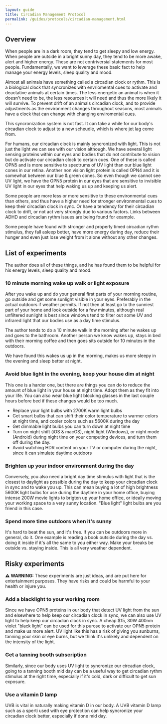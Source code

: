 ```yaml
---
layout: guide
title: Circadian Management Protocol
permalink: /guides/protocols/circadian-management.html
---
```


## Overview

When people are in a dark room, they tend to get sleepy and low energy.  When people are outside in a bright sunny day, they tend to be more awake, alert and higher energy.  These are not contriversial statements for most people.   Fundamentally, we want to leverage these basic fact to help manage your energy levels, sleep quality and mood.

Almost all animals have something called a circadian clock or rythm.  This is a biological clock that syncronizes with envriomental cues to activate and deactative animals at certain times.  The less energetic an animal is when it doesn't need to be, the less resources it will need and thus the more likely it will survive.   To prevent drift of an animals circadian clock, and to provide adjustments as the environment changes throughout seasons, most animals have a clock that can change with changing enviromental cues.

This syncronization system is not fast.  It can take a while for our body's circadian clock to adjust to a new scheudle, which is where jet lag come from.

For humans, our circadian clock is mainly syncronized with light.  This is not just the light we can see with our vision although.  We have several light sensing proteins within our eyes and bodies that do not contribute to vision but do activate our circadian clock to certain cues.  One of these is called OPN5 and is more sensitive to spectrums of UV light than our blue light cones in our retina.  Another non vision light protein is called OPN4 and it is somewhat between our blue & green cones.   So even though we cannot see UV light, we have the OPN5 protein in our eyes that are sensitive to invisible UV light in our eyes that help waking us up and keeping us alert. 

Some people are more less or more sensitive to these environmental cues than others, and thus have a higher need for stronger environmental cues to keep their circadian clock in sync.  Or have a tendency for their circadian clock to drift, or not act very strongly due to various factors.  Links between ADHD and circadian rythm issues are being found for example.

Some people have found with stronger and properly timed circadian rythm stimulus, they fall asleep better, have more energy during day, reduce their hunger and even just lose weight from it alone without any other changes.

## List of experiments

The author does all of these things, and he has found them to be helpful for his energy levels, sleep quality and mood.

### 10 minute morning wake up walk or light exposure

After you wake up and do your general first parts of your morning routine, go outside and get some sunlight visible in your eyes.  Preferably in the actual outdoors if weather permits.  If not then at least go to the sunniest part of your home and look outside for a few minutes, although real unfiltered sunlight is best since windows tend to filter out some UV and infrared light that our bodies use as a day time stimulus.  

The author tends to do a 10 minute walk in the morning after he wakes up and goes to the bathroom.  Another person we know wakes up, stays in bed with their morning coffee and then goes sits outside for 10 minutes in the outdoors. 

We have found this wakes us up in the morning, makes us more sleepy in the evening and sleep better at night.

### Avoid blue light in the evening, keep your house dim at night

This one is a harder one, but there are things you can do to reduce the amount of blue light in your house at night time.  Adopt them as they fit into your life.  You can also wear blue light blocking glasses in the last couple hours before bed if these changes would be too much.

* Replace your light bulbs with 2700K warm light bulbs
* Get smart bulbs that can shift their color temperature to warmer colors at night time, and cooler colors such as 5600K during the day
* Get dimmable light bulbs you can turn down at night time 
* Turn on night shift (iOS & macOS), night light (Windows), or night mode (Android) during night time on your computing devices, and turn them off during the day.
* Avoid watching HDR content on your TV or computer during the night, since it can simulate daytime outdoors 

### Brighten up your indoor environment during the day

Conversely, you also need a bright day time stimulus with light that is the closest to daylight as possible during the day to keep your circadian clock in sync and to wake you up.  This can mean buying a lot of high brightness 5600K light bulbs for use during the daytime in your home office, buying intense 200W movie lights to brigten up your home office, or ideally moving your working space to a very sunny location.  "Blue light" light bulbs are you friend in this case. 

### Spend more time outdoors when it's sunny

It's hard to beat the sun, and it's free.  If you can be outdoors more in general, do it. One example is reading a book outside during the day vs. doing it inside if it's all the same to you either way.  Make your breaks be outside vs. staying inside.  This is all very weather dependent.

## Risky experiments

**⚠️ WARNING:** These experiments are just ideas, and are put here for entertainment purposes.  They have risks and could be harmful to your health or injure you.

### Add a blacklight to your working room

Since we have OPN5 proteins in our body that detect UV light from the sun and elsewhere to help keep our circadian clock in sync, we can also use UV light to help keep our circadian clock in sync.  A cheap $15, 30W 400nm violet "black light" can be used for this purose to activate our OPN5 protein and make us more alert.  UV light like this has a risk of giving you sunburns, tanning your skin or eye burns, but we think it's unlikely and dependent on the intensity of the light.

### Get a tanning booth subscription

Similarly, since our body uses UV light to syncronize our circadian clock, going to a tanning booth mid day can be a useful way to get circadian rythm stimulus at the right time, especially if it's cold, dark or difficult to get sun exposure.

### Use a vitamin D lamp

UVB is vital in naturally making vitamin D in our body.  A UVB vitamin D lamp such as a sperti used with eye protection can help syncronize your circadian clock better, especially if done mid day.
